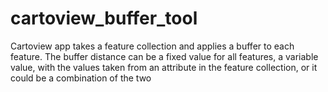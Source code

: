 # cartoview_buffer_tool
Cartoview app takes a feature collection and applies a buffer to each feature. The buffer distance can be a fixed value for all features, a variable value, with the values taken from an attribute in the feature collection, or it could be a combination of the two
